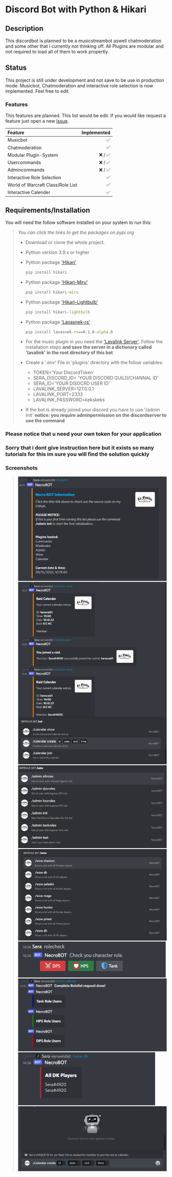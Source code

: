 # Discord Bot with Python & Hikari #

## Description ##

This discordbot is planned to be a musicstreambot aswell chatmoderation and some other that i currently not thinking off.
All Plugins are modular and not required to load all of them to work propertly.

## Status ##

This project is still under development and not save to be use in production mode.
Musicbot, Chatmoderation and interactive role selection is now implemented.
Feel free to edit.

### Features ###

This features are planned. This list would be edit. If you would like request a feature just open a new [Issue](https://github.com/sera619/DiscordBot-python-hikari/issues).

|Feature|Implemented|
|:--------|---------:|
|Musicbot| ✅|
|Chatmoderation| ✅|
|Modular Plugin-System|❌ / ✅|
|Usercommands|❌ / ✅|
|Admincommands|❌ / ✅|
|Interactive Role Selection|✅|
|World of Warcraft Class/Role List|✅|
|Interactive Calender|✅|

## Requirements/Installation ##

You will need the follow software installed on your system to run this:

>*You can click the links to get the packages on pypi.org*
>
> - Download or clone the whole project.
> - Python version 3.9.x or higher
> - Python package ['Hikari'](https://pypi.org/project/hikari/)
>
>   ```cmd
>   pip install hikari
>   ```
>
> - Python package ['Hikari-Miru'](https://pypi.org/project/hikari-miru/)
>
>   ```cmd
>   pip install hikari-miru
>   ```
>
> - Python package ['Hikari-Lightbulb'](https://pypi.org/project/hikari-lightbulb/)
>
>   ```cmd
>   pip install hikari-lightbulb
>   ```
>
> - Python package ['Lavasnek-rs'](https://pypi.org/project/lavasnek-rs/0.1.0-alpha.0/)
>
>   ```cmd
>   pip install lavasnek-rs==0.1.0-alpha.0
>   ```
>
> - For the music plugin in you need the ['Lavalink Server'](https://dsharpplus.github.io/articles/audio/lavalink/setup.html). Follow the installation steps __and save the server in a dictionary called 'lavalink' in the root directory of this bot__
>
> - Create a '.env' File in 'plugins' directory with the follow variables:
>   - TOKEN='Your DiscordToken'
>   - SERA_DISCORD_ID= 'YOUR DISCORD GUILD/CHANNAL ID'
>   - SERA_ID='YOUR DISOCRD USER ID'
>   - LAVALINK_SERVER=127.0.0.1
>   - LAVALINK_PORT=2333
>   - LAVALINK_PASSWORD=kekskeks
>
> - If the bot is already joined your discord you have to use '/admin init' __notice: you require adminpermission on the discordserver to use the command__

### Please notice that u need your own token for your application ###

### Sorry that i dont give instruction here but it exists so many tutorials for this im sure you will find the solution quickly ###

### Screenshots ###

> !['information'](image/screenshots/info.png)
> !['join raid'](image/screenshots/raid_join.png)
> !['admin commands'](image/screenshots/admin_commands.png)
> !['wow class'](image/screenshots/wow_class.png)
> !['rolecheck'](image/screenshots/rolecheck.png)
> !['rolelist'](image/screenshots/rolelist.png)
> !['dk list'](image/screenshots/dk_list.png)
> !['create raid'](image/screenshots/raid_create.png)
>